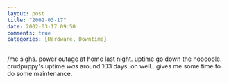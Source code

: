 ```yaml
---
layout: post
title: "2002-03-17"
date: 2002-03-17 09:50
comments: true
categories: [Hardware, Downtime]
---
```

/me sighs. power outage at home last night. uptime go down the hooooole. crudpuppy's uptime _was_ around 103 days. oh well.. gives me some time to do some maintenance.
